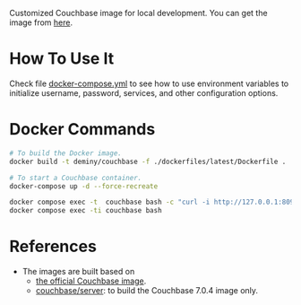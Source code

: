 Customized Couchbase image for local development. You can get the image from [here](https://hub.docker.com/r/deminy/couchbase).

# How To Use It

Check file [docker-compose.yml](https://github.com/deminy/docker-couchbase/blob/master/docker-compose.yml) to see how to
use environment variables to initialize username, password, services, and other configuration options.

# Docker Commands

```bash
# To build the Docker image.
docker build -t deminy/couchbase -f ./dockerfiles/latest/Dockerfile .

# To start a Couchbase container.
docker-compose up -d --force-recreate

docker compose exec -t  couchbase bash -c "curl -i http://127.0.0.1:8091"
docker compose exec -ti couchbase bash
```

# References

* The images are built based on
  * [the official Couchbase image](https://hub.docker.com/_/couchbase).
  * [couchbase/server](https://hub.docker.com/r/couchbase/server): to build the Couchbase 7.0.4 image only.
